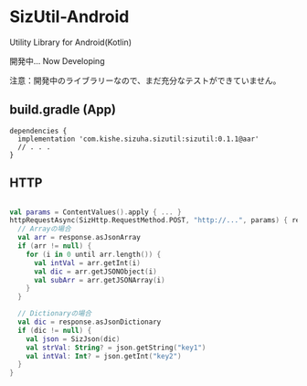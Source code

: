 # SizUtil-Android
Utility Library for Android(Kotlin)

開発中... Now Developing

注意：開発中のライブラリーなので、まだ充分なテストができていません。

## build.gradle (App)
~~~
dependencies {
  implementation 'com.kishe.sizuha.sizutil:sizutil:0.1.1@aar'
  // . . .
}
~~~

## HTTP

```kotlin

val params = ContentValues().apply { ... }
httpRequestAsync(SizHttp.RequestMethod.POST, "http://...", params) { response: SizHttp.Response ->
  // Arrayの場合
  val arr = response.asJsonArray
  if (arr != null) {
    for (i in 0 until arr.length()) {
      val intVal = arr.getInt(i)
      val dic = arr.getJSONObject(i)
      val subArr = arr.getJSONArray(i)
    }
  }

  // Dictionaryの場合
  val dic = response.asJsonDictionary
  if (dic != null) {
    val json = SizJson(dic)
    val strVal: String? = json.getString("key1")
    val intVal: Int? = json.getInt("key2")
  }
}
```

